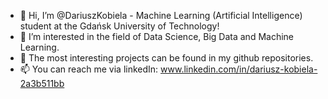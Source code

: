 - 👋 Hi, I’m @DariuszKobiela - Machine Learning (Artificial Intelligence) student at the Gdańsk University of Technology! 
- 👀 I’m interested in the field of Data Science, Big Data and Machine Learning. 
- 🌱 The most interesting projects can be found in my github repositories. 
- 📫 You can reach me via linkedIn: www.linkedin.com/in/dariusz-kobiela-2a3b511bb
